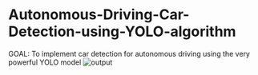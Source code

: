 # Autonomous-Driving-Car-Detection-using-YOLO-algorithm
GOAL: To implement car detection for autonomous driving using the very powerful YOLO model
![output](https://github.com/LateefAkinola/Autonomous-Driving-Car-Detection-using-YOLO-algorithm/assets/105966848/80e18d96-7786-4c75-a430-bad43ad79254)
